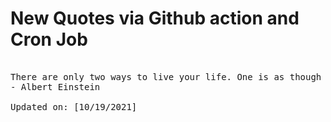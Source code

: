 # New Quotes via Github action and Cron Job

<pre>
<!-- #quote -->
There are only two ways to live your life. One is as though nothing is a miracle. The other is as though everything is a miracle.
- Albert Einstein

Updated on: [10/19/2021]
<!-- #quoteEnd -->
</pre>
